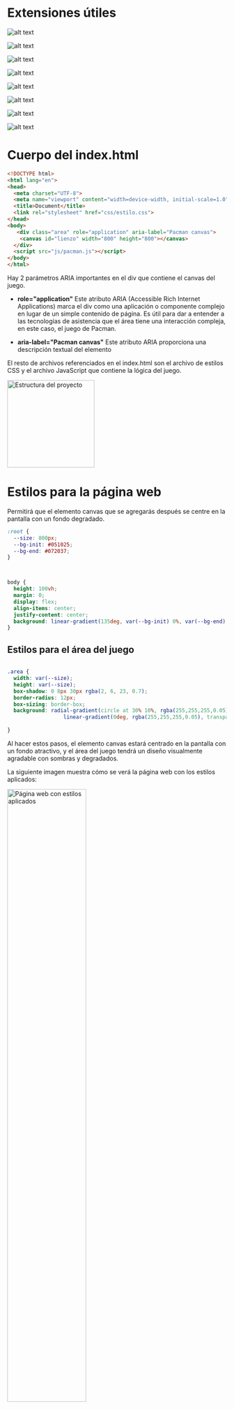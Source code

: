 
# Extensiones útiles

![alt text](imgs/error_lens.png) 

![alt text](imgs/quokka.png) 

![alt text](imgs/image_preview.png) 

![alt text](imgs/tokyo.png) 

![alt text](imgs/indent_rainbow.png) 

![alt text](imgs/vscode_animations.png) 

![alt text](imgs/material_theme.png)

![alt text](imgs/javascriptSnippet.png)



# Cuerpo del index.html
```html
<!DOCTYPE html>
<html lang="en">
<head>
  <meta charset="UTF-8">
  <meta name="viewport" content="width=device-width, initial-scale=1.0">
  <title>Document</title>
  <link rel="stylesheet" href="css/estilo.css">
</head>
<body>
   <div class="area" role="application" aria-label="Pacman canvas">
    <canvas id="lienzo" width="800" height="800"></canvas>
  </div>
  <script src="js/pacman.js"></script>
</body>
</html>
```
Hay 2 parámetros ARIA importantes en el div que contiene el canvas del juego.

* **role="application"**
      Este atributo ARIA (Accessible Rich Internet Applications) marca el div como una aplicación o componente complejo en lugar de un simple contenido de página.
      Es útil para dar a entender a las tecnologías de asistencia que el área tiene una interacción compleja, en este caso, el juego de Pacman.
  
*  **aria-label="Pacman canvas"**
      Este atributo ARIA proporciona una descripción textual del elemento

El resto de archivos referenciados en el index.html son el archivo de estilos CSS y el archivo JavaScript que contiene la lógica del juego.

<img src="imgs/estructura.png" alt="Estructura del proyecto" width="200px">


# Estilos para la página web

Permitirá que el elemento canvas que se agregarás después se centre en la pantalla con un fondo degradado.

```css
:root {
  --size: 800px;
  --bg-init: #051025;
  --bg-end: #072037;
}



body {
  height: 100vh;
  margin: 0;
  display: flex;
  align-items: center;
  justify-content: center;
  background: linear-gradient(135deg, var(--bg-init) 0%, var(--bg-end)  100%);
}
```

## Estilos para el área del juego

```css

.area {
  width: var(--size);
  height: var(--size);
  box-shadow: 0 8px 30px rgba(2, 6, 23, 0.7);
  border-radius: 12px;
  box-sizing: border-box;
  background: radial-gradient(circle at 30% 10%, rgba(255,255,255,0.05), transparent 20%),
                  linear-gradient(0deg, rgba(255,255,255,0.05), transparent 60%); 
   
}
```

Al hacer estos pasos, el elemento canvas estará centrado en la pantalla con un fondo atractivo, y el área del juego tendrá un diseño visualmente agradable con sombras y degradados.

La siguiente imagen muestra cómo se verá la página web con los estilos aplicados:

<img src="imgs/pantalla01.png" alt="Página web con estilos aplicados" width="60%">


# Lógica del juego en JavaScript


Se inicia con la lógica del mapa del juego, definiendo una matriz que representará los diferentes elementos del juego.

## Matriz del mapa del juego
```javascript
/**
 0 = pared
 1 = pacman 
 2 = fantasma
 3 =  pastilla pequeña
 4 = pastilla grande (power)
 5 = fruta
 6 = pasillo
 */
const MAPA = [
  [0, 0, 0, 0, 0, 0, 0, 0, 0, 0, 0, 0, 0, 0, 0, 0, 0, 0, 0, 0],
  [0, 3, 3, 3, 3, 3, 3, 3, 3, 0, 3, 3, 3, 3, 3, 3, 3, 3, 3, 0],
  [0, 3, 0, 0, 0, 3, 0, 0, 3, 0, 3, 0, 0, 0, 3, 0, 0, 0, 3, 0],
  [0, 4, 0, 2, 0, 3, 0, 2, 3, 0, 3, 2, 0, 2, 3, 0, 2, 0, 4, 0],
  [0, 3, 0, 0, 0, 3, 0, 0, 3, 0, 3, 0, 0, 0, 3, 0, 0, 0, 3, 0],
  [0, 3, 3, 3, 3, 3, 3, 3, 3, 3, 3, 3, 3, 3, 3, 3, 3, 3, 3, 0],
  [0, 3, 0, 0, 0, 3, 0, 0, 3, 0, 3, 0, 0, 0, 3, 0, 0, 0, 3, 0],
  [0, 3, 0, 5, 0, 3, 0, 1, 3, 0, 3, 1, 0, 5, 3, 0, 2, 0, 3, 0],
  [0, 3, 3, 3, 3, 3, 3, 3, 3, 0, 3, 3, 3, 3, 3, 3, 3, 3, 3, 0],
  [0, 0, 0, 0, 0, 0, 0, 3, 0, 0, 0, 3, 0, 0, 0, 0, 0, 0, 0, 0],
  [0, 3, 3, 3, 3, 3, 3, 3, 3, 3, 3, 3, 3, 3, 3, 3, 3, 3, 3, 0],
  [0, 3, 0, 0, 0, 3, 0, 0, 3, 0, 3, 0, 0, 0, 3, 0, 0, 0, 3, 0],
  [0, 4, 0, 2, 0, 3, 0, 2, 3, 0, 3, 2, 0, 2, 3, 0, 2, 0, 4, 0],
  [0, 3, 0, 0, 0, 3, 0, 0, 3, 0, 3, 0, 0, 0, 3, 0, 0, 0, 3, 0],
  [0, 3, 3, 3, 3, 3, 3, 3, 3, 0, 3, 3, 3, 3, 3, 3, 3, 3, 3, 0],
  [0, 3, 0, 0, 0, 3, 0, 0, 3, 0, 3, 0, 0, 0, 3, 0, 0, 0, 3, 0],
  [0, 3, 0, 5, 0, 3, 0, 6, 3, 0, 3, 6, 0, 5, 3, 0, 2, 0, 3, 0],
  [0, 3, 3, 3, 3, 3, 3, 3, 3, 0, 3, 3, 3, 3, 3, 3, 3, 3, 3, 0],
  [0, 3, 3, 3, 3, 3, 3, 3, 3, 3, 3, 3, 3, 3, 3, 3, 3, 3, 3, 0],
  [0, 0, 0, 0, 0, 0, 0, 0, 0, 0, 0, 0, 0, 0, 0, 0, 0, 0, 0, 0]
]


const ROWS = MAPA.length;
const COLS = MAPA[0].length;

```

Esta matriz define el diseño del mapa del juego, donde cada número representa un elemento diferente, como paredes, pacman, fantasmas, pastillas y pasillos.
Con esta estructura básica, se puede comenzar a construir la lógica del juego de Pacman, renderizar el mapa en el canvas y manejar la interacción del jugador.


Adicionalmente, se calcula el número de filas y columnas del mapa utilizando las propiedades `length` de la matriz para el total de filas, y de la primera fila para el total de columnas.

## Se obtiene la referencia al canvas

```javascript
//  Canvas y contexto
const canvas = document.getElementById('lienzo')
const ctx = canvas.getContext('2d')
``` 



## Tamaño de cada cuadro a dibujar en el canvas

Para facilitar el dibujo del mapa en el canvas, se calcula el tamaño de cada cuadro (tile) dividiendo el ancho del canvas entre el número de columnas del mapa. Se considera que el canvas es cuadrado, por lo que el ancho y alto son iguales.

```javascript
    // calculamos el tamaño del cuadroi/tile según el canvas
    const TILE_SIZE = canvas.width / COLS;  // cuadrícula uniforme
```


Con estos pasos, se establece la base para renderizar el mapa del juego de Pacman en el canvas, utilizando la matriz definida anteriormente y el tamaño calculado para cada cuadro.

## Dibujo de una pared en el canvas

Antes, en la siguiente figura se muestra cómo se dibuja un arco para crear un rectángulo redondeado en el canvas.


<img src="imgs/arcos.png" alt="Dibujo de un rectángulo redondeado en el canvas" width="650px">


Para dibujar una pared en el canvas, se puede crear una función que utilice el contexto del canvas para dibujar un rectángulo redondeado en la posición especificada. Aquí hay un ejemplo de cómo se podría implementar esta función:

```javascript
function roundRect (ctx, x, y, w, h, r) {
  ctx.beginPath()
  ctx.moveTo(x + r, y)
  ctx.arcTo(x + w, y, x + w, y + h, r)
  //ctx.arcTo(x + w, y + h, x, y + h, r);
  //ctx.arcTo(x, y + h, x, y, r);
  //ctx.arcTo(x, y, x + w, y, r);
  ctx.closePath()
}
```

Un bloque de pared, se dibuará utilizando la función `roundRect` para crear un rectángulo redondeado en la posición especificada. Aquí hay un ejemplo de cómo se podría implementar esta función:

```javascript

function dubujarPared (
  ctx,
  c,  r,   // col, fila
  size,
  relleno = '#14315a',
  colorPared = 'rgba(255,255,255,0.4)'
) {
  const x = c * size
  const y = r * size
  const pad = Math.max(2, size * 0.12)

  ctx.save()
  ctx.fillStyle = relleno
  // pared con "borde" brillante
  ctx.fillRect(x + pad, y + pad, size - pad * 2, size - pad * 2)

  // highlight
  ctx.strokeStyle = colorPared
  ctx.lineWidth = Math.max(1, size * 0.02)
  roundRect(ctx, x + pad, y + pad, size - pad * 2, size - pad * 2, 4)
  ctx.stroke()

  ctx.restore()
}

``` 

Puedes probar la función con una llamada como la siguiente:

```javascript
dubujarPared(ctx, 0, 0, TILE_SIZE*5)
```

Se obtendrá algo como lo que se muestra en la siguiente imagen:

<img src="imgs/pared.png" alt="Dibujo de una pared en el canvas" width="400px">

Recuerda quitarlo, o comentarlo después de probarlo.

Con esta función, puedes dibujar paredes en el canvas en las posiciones especificadas por las columnas y filas, utilizando el tamaño definido para cada cuadro.


## Dubujo de una pastilla



```javascript

function dibujarPunto (ctx, c, r, size, relleno='#ffe9a3' ) {
  const cx = c * size + size / 2
  const cy = r * size + size / 2
  const radius = Math.max(1.5, size * 0.06)

  ctx.beginPath()
  ctx.fillStyle = relleno;
  ctx.arc(cx, cy, radius, 0, Math.PI * 2)
  ctx.fill()
}
```

Puedes probar la función con una llamada como la siguiente:

```javascript
dibujarPunto(ctx, 0, 0, TILE_SIZE*4)
```

Se obtendrá algo como lo que se muestra en la siguiente imagen:

<img src="imgs/pastilla.png" alt="Dibujo de una pared en el canvas" width="400px">



## Dibujo de una pastilla potenciadora 
```javascript

function dibujarPotenciadora (ctx, c, r, size, relleno = '#ffb3c1', colorBorde = 'rgba(255,255,255,0.15)' ) {
  const cx = c * size + size / 2
  const cy = r * size + size / 2
  const radius = Math.max(4, size * 0.35)

  //relleno
  ctx.beginPath()
  ctx.fillStyle = relleno;
  ctx.arc(cx, cy, radius, 0, Math.PI * 2)
  ctx.fill()

  // brillo
  ctx.beginPath()
  ctx.fillStyle = colorBorde;
  ctx.arc(cx - radius * 0.35, cy - radius * 0.35, radius * 0.45, 0, Math.PI * 2)
  ctx.fill()
}

``` 

Puedes probar la función con una llamada como la siguiente:

```javascript
dibujarPotenciadora(ctx, 0,0, TILE_SIZE*5);
```

Se obtendrá algo como lo que se muestra en la siguiente imagen:

<img src="imgs/potenciadora.png" alt="Dibujo de una pared en el canvas" width="400px">


##  Dibujar una fruta

```javascript

function dibujaFruta(ctx, c, r, size) {
    // una cereza estilizada
    const cx = c * size + size / 2
    const cy = r * size + size / 2
    const rFruit = Math.max(5, size * 0.12)

    // tallo
    ctx.beginPath()
    ctx.strokeStyle = '#2c9c2c'
    ctx.lineWidth = Math.max(2, size * 0.02)
    ctx.moveTo(cx - rFruit * 0.2, cy - rFruit * 0.6)
    ctx.quadraticCurveTo(
        cx,
        cy - rFruit * 1.2,
        cx + rFruit * 0.8,
        cy - rFruit * 1.1
    )
    ctx.stroke()

    // fruto
    ctx.beginPath()
    ctx.fillStyle = '#d92148'
    ctx.arc(cx - rFruit * 0.25, cy - rFruit * 0.05, rFruit * 0.85, 0, Math.PI * 2)
    ctx.fill()

    ctx.beginPath()
    ctx.fillStyle = '#c20f3a'
    ctx.arc(cx + rFruit * 0.45, cy + rFruit * 0.05, rFruit * 0.75, 0, Math.PI * 2)
    ctx.fill()

    // brillo
    ctx.beginPath()
    ctx.fillStyle = 'rgba(255,255,255,0.25)'
    ctx.arc(cx - rFruit * 0.45, cy - rFruit * 0.45, rFruit * 0.3, 0, Math.PI * 2)
    ctx.fill()
}

dibujaFruta(ctx, 0, 0, TILE_SIZE * 5)
```


Al hacer una llamada a la función, se obtendrá algo como lo que se muestra en la siguiente imagen:

<img src="imgs/cereza.png" alt="Dibujo de una pared en el canvas" width="400px">

## Dibujar Pacman

```javascript

function dibujarPacman(ctx, c, r, size, direction = 'right', open = 0.2) {
    const cx = c * size + size / 2
    const cy = r * size + size / 2
    const radius = Math.max(6, size * 0.42)

    const mouth = open * Math.PI // ángulo de apertura

    //  ángulos de la boca según dirección
    let start = 0,
        end = Math.PI * 2
    switch (direction) {
        case 'right':
            start = mouth / 2
            end = Math.PI * 2 - mouth / 2
            break
        case 'left':
            start = Math.PI + mouth / 2
            end = Math.PI - mouth / 2
            break
        case 'up':
            start = -Math.PI / 2 + mouth / 2
            end = -Math.PI / 2 - mouth / 2 + Math.PI * 2
            break
        case 'down':
            start = Math.PI / 2 + mouth / 2
            end = Math.PI / 2 - mouth / 2 + Math.PI * 2
            break
    }

    ctx.save()
    // cuerpo del pacman    
    ctx.beginPath()
    ctx.fillStyle = '#ffd700'
    ctx.moveTo(cx, cy)
    ctx.arc(cx, cy, radius, start, end, false)
    ctx.closePath()
    ctx.fill()

    // ojo 
    ctx.beginPath()
    ctx.fillStyle = '#000'
    let ex = cx,
        ey = cy;

    // posición ojo según dirección
    if (direction === 'right') {
        ex += radius * 0.25
        ey -= radius * 0.45
    }
    if (direction === 'left') {
        ex -= radius * 0.25
        ey -= radius * 0.45
    }
    if (direction === 'up') {
        ex -= 0
        ey -= radius * 0.6
    }
    if (direction === 'down') {
        ex -= 0
        ey += radius * 0.1
    }

    //ojo pacman
    ctx.arc(ex, ey, Math.max(2, size * 0.03), 0, Math.PI * 2)
    ctx.fill()

    ctx.restore()
}

```




Al hacer una llamada a la función, se obtendrá algo como lo que se muestra en la siguiente imagen:

<img src="imgs/pacman.png" alt="Dibujo de una pared en el canvas" width="400px">



## Dibujar un fantasma

```javascript
function dibujarFantasma(ctx, c, r, size, color = '#ff4050') {
    const x = c * size
    const y = r * size
    const w = size
    const h = size

    ctx.save()
    // cuerpo (semicírculo superior + rect + scallops)
    const cx = x + w / 2
    const cy = y + h / 2
    const radius = w * 0.4

    // cuerpo principal
    ctx.beginPath()
    ctx.fillStyle = color
    ctx.moveTo(x + w * 0.1, y + h * 0.6)
    ctx.lineTo(x + w * 0.1, y + h * 0.35)
    ctx.arc(cx, y + h * 0.35, radius, Math.PI, 0, false)
    ctx.lineTo(x + w * 0.9, y + h * 0.6)

    // ondas 
    const scallopR = w * 0.08
    let sx = x + w * 0.1
    for (let i = 0; i < 5; i++) {
        ctx.arc(sx + scallopR, y + h * 0.6, scallopR, Math.PI, 0, true)
        sx += scallopR * 2
    }

    ctx.closePath()
    ctx.fill()

    // ojos
    ctx.beginPath()
    ctx.fillStyle = '#ffffff'
    ctx.ellipse(
        cx - w * 0.16,
        y + h * 0.35,
        w * 0.12,
        h * 0.16,
        0,
        0,
        Math.PI * 2
    )
    ctx.ellipse(
        cx + w * 0.16,
        y + h * 0.35,
        w * 0.12,
        h * 0.16,
        0,
        0,
        Math.PI * 2
    )
    ctx.fill()

    //iris
    ctx.beginPath()
    ctx.fillStyle = '#000'
    ctx.arc(cx - w * 0.16, y + h * 0.35, w * 0.05, 0, Math.PI * 2)
    ctx.arc(cx + w * 0.11, y + h * 0.35, w * 0.05, 0, Math.PI * 2)
    ctx.fill()

    ctx.restore()
}
```


Al hacer una llamada a la función, se obtendrá algo como lo que se muestra en la siguiente imagen:

<img src="imgs/fantasma.png" alt="Dibujo de una pared en el canvas" width="400px">


# Función para mostrar elemento de la matriz según posición

Variables para controlar la animación

```javascript
let pacmanDir = 'right'; // 'left','right','up','down' 
let mouthOpen = 0.2; // fracción de PI para abrir la boca
let mouthPulse = 0; // dirección de apertura/cierre de la boca
```


Se dibuja la celda, dependiendo de lo que hay en la matriz.

```javascript
function dibujarCelda(ctx, val, c, r, size) {
    // Primero limpiamos el fondo del tile (pasillo)
    const x = c * size;
    const y = r * size;
    ctx.clearRect(x, y, size, size);

    // dibujamos un suelo sutil para pasillos
    ctx.fillStyle = '#000';
    ctx.fillRect(x, y, size, size);

    switch (val) {
        case 0: // pared
            dubujarPared(ctx, c, r, size);
            break;
        case 1: // pacman 
            dibujarPacman(ctx, c, r, size,
                pacmanDir,
                0.2 + Math.abs(Math.sin(mouthPulse)) * 0.25);
            break;
        case 2: // fantasma
            dibujarPunto(ctx, c, r, size);
            dibujarFantasma(ctx, c, r, size, '#ff5a7a');
            break;
        case 3: // dot
            dibujarPunto(ctx, c, r, size);
            break;
        case 4: // potenciadora
            dibujarPotenciadora(ctx, c, r, size);
            break;
        case 5: // fruta
            dibujaFruta(ctx, c, r, size);
            break;
        case 6: // empty
        default:
            // brillo en pasillos:
            ctx.fillStyle = 'rgba(255,255,255,0.015)';
            ctx.fillRect(x + 1, y + 1, size - 2, size - 2);
            break;
    }
}
```



# Función para mostrar cada frame


Inicializa una variable global para guardar el tiempo del último frame dibujado.


## Agregar variables para controlar la animación 

```Javascript
let lastMoment = performance.now();
let lastAnimation = 0;
let velocidadAnimacion = 4; // frames por segundo
```

```javascript


function dibujarFrame(now) {
    const dseg = (now - lastMoment) / 1000.0;

    if (dseg > 1 / velocidadAnimacion) {
        lastMoment = now;
        console.log('Tiempo', now);
        mouthPulse += 0.25 * Math.PI;

        // limpiar todo el canvas
        ctx.clearRect(0, 0, canvas.width, canvas.height);

        // Recorrer la matriz y dibujar cada celda
        for (let r = 0; r < ROWS; r++) {
            for (let c = 0; c < COLS; c++) {
                const val = MAPA[r][c];
                dibujarCelda(ctx, val, c, r, TILE_SIZE);
            }
        }

    }


    requestAnimationFrame(dibujarFrame);
}
// Empezar animación
requestAnimationFrame(dibujarFrame);
```

* `now` - lastMoment da el tiempo transcurrido (en milisegundos) desde el último frame.

* Al dividir entre 500, se escala a un valor más pequeño, útil para controlar la velocidad de animaciones. 

* Luego se actualiza `lastMoment` con el tiempo actual para el siguiente ciclo.

## Dibujar cada frame
`requestAnimationFrame()` llama automáticamente a tu función (dibujarFrame) pasándole el tiempo actual (now), medido en milisegundos de alta precisión desde que se cargó la página.

```javascript
// Empezar animación
requestAnimationFrame(dibujarFrame);
```



![alt text](imgs/pantalla02.png) 

# Ajustes al MAPA

* Borrar todos los fantasmas
* Borrar el pacman

## Declarar un objeto llamado pacman que controlará 

```Javascript

// posicion inicial del pacman y datos de posición y dirección

let pacman = {
    r: 1, c: 1,
    pacmanX: 1, pacmanY: 1,
    dir: 'left'
};

// posicion donde se dibujará el pacman
MAPA[pacman.r][pacman.c] = 1;
```


# Control de la dirección del pacman

* `pacmanDir` es una variable global.

```Javascript

/// Controles de dirección del Pacman

window.addEventListener('keydown', (e) => {
    const key = e.key;
    if (key === 'ArrowLeft') pacman.dir = 'left';
    if (key === 'ArrowRight') pacman.dir = 'right';
    if (key === 'ArrowUp') pacman.dir = 'up';
    if (key === 'ArrowDown') pacman.dir = 'down';
});
```



## Cálculo de la siguiente posición del pacman

```JavaScript
function nexPosIsAvailable(item) {

    //el objeto item está disponible 
    const dir = item.dir;
    nextC = item.c;
    nextR = item.r;

    //dependiendo de la dirección se calcula la siguiente posible posición
    switch (dir) {
        case 'left':
            nextC -= 1;
            break;
        case 'right':
            nextC += 1;
            break;
        case 'up':
            nextR -= 1;
            break;
        case 'down':
            nextR += 1;
            break;
    }

    // validación de que no pueda salir del área 
    if (nextR < 0 || nextC < 0 || nextR >= ROWS || nextC >= COLS)
        return {
            'isAvailable': false, // fuera del mapa
            'r': item.r, // no se debe mover
            'c': item.c,
            'block': false,
            'inMargin': !(nextR < 0 || nextC < 0 || nextR >= ROWS || nextC >= COLS)
        };
    return {
        'isAvailable': MAPA[nextR][nextC] !== 0, // fuera del mapa
        'r': nextR, // siguiente posición
        'c': nextC,
        'block': MAPA[nextR][nextC] == 0,
        'inMargin': !(nextR < 0 || nextC < 0 || nextR >= ROWS || nextC >= COLS)
    }; //0  es pared

}
```

## Con estos nuevos cambios, ahora es posible controlar el movimiento del pacman en cada frame.

### Actualización de dibujarFrame

```Javascript

function dibujarFrame(now) {

    // cuántos segundos transcurridos desde el frame anterior
    const dseg = (now - lastMoment) / 1000.0;

    // Dependiendo de la velocidad de animación se muestra un nuevo frame
    if (dseg > 1 / velocidadAnimacion) {
        //contador de animacion
        lastAnimation = (lastAnimation + 1) % 4;

        //nuevo 'ultimo momento'
        lastMoment = now;
        //console.log('Tiempo', now);
        //animación de la boca de pacman
        mouthPulse += 0.25 * Math.PI;

        // limpiar todo el canvas
        ctx.clearRect(0, 0, canvas.width, canvas.height);

        // Recorrer la matriz y dibujar cada celda
        for (let r = 0; r < ROWS; r++) {
            for (let c = 0; c < COLS; c++) {
                const val = MAPA[r][c];
                dibujarCelda(ctx, val, c, r, TILE_SIZE);
            }
        }

        //console.log('Pacman en fila:', pacman.r, 'columna:', pacman.c);

        // lastAnimation controla cada cuantos frames se puede mover el pacman  
        // para dar tiempo de moverse en el mapa      
        if (lastAnimation == 0) {
            // mover pacman si la siguiente posición está disponible
            const res = nexPosIsAvailable(pacman);
            //console.log("available", res);

            if (res.isAvailable) {
                // borrar pacman de la posición actual
                MAPA[pacman.r][pacman.c] = 6; // pasillo    
                // actualizar posición
                pacman.c = res.c;
                pacman.r = res.r;
                MAPA[pacman.r][pacman.c] = 1; // pasillo    

                console.log("available", res);
            }
        }
        // mover los fantasmas

        fantasmas.forEach((f, index) => {

            if (lastAnimation % 2 == 0) {
                const dirF = Math.floor(Math.random() * 3.999); // valor entre 0 y 3
                switch (dirF) {
                    case 0: fantasmas[index].dir = 'up'; break;
                    case 1: fantasmas[index].dir = 'right'; break;
                    case 2: fantasmas[index].dir = 'down'; break;
                    case 3: fantasmas[index].dir = 'left'; break;
                }
                const res = nexPosIsAvailable(f);
                //console.log("available", res);

                if (res.isAvailable || (res.block && Math.random() > 0.5)) {
                    // actualizar posición
                    f.c = res.c;
                    f.r = res.r;
                    console.log('res', res);
                    console.log(`fantasma ${index} `, f);

                }
            }

            dibujarFantasma(ctx, f.c, f.r, TILE_SIZE, f.color);

        });


    }


    requestAnimationFrame(dibujarFrame);
}
```

# Fantasmas con movimientos aleatorios

## Declarar arreglo de fantasmas

* Convertir todas las posiciones donde había fantasmas en pastillas (1)

```Javascript

const fantasmas = [
    { 'c': 3, 'r': 3, 'color': '#F87B1B', 'dir': 'right' },
    { 'c': 7, 'r': 3, 'color': '#73C8D2', 'dir': 'right' },
    { 'c': 11, 'r': 3, 'color': '#F87B1B', 'dir': 'right' },
    { 'c': 13, 'r': 3, 'color': '#F87B1B', 'dir': 'right' },
    { 'c': 16, 'r': 3, 'color': '#F87B1B', 'dir': 'right' },
    { 'c': 16, 'r': 7, 'color': '#73C8D2', 'dir': 'right' },
    { 'c': 3, 'r': 12, 'color': '#73C8D2', 'dir': 'right' },
    { 'c': 7, 'r': 12, 'color': '#0046FF', 'dir': 'right' },
    { 'c': 11, 'r': 12, 'color': '#4FB7B3', 'dir': 'right' },
    { 'c': 13, 'r': 12, 'color': '#0046FF', 'dir': 'right' },
    { 'c': 16, 'r': 12, 'color': '#73C8D2', 'dir': 'right' },
    { 'c': 16, 'r': 16, 'color': '#0046FF', 'dir': 'right' }
]
```

## Modificar dibujarFrame - agregar la lógica para mover a los fantasmas

```Javascript
function dibujarFrame(now) {
    // cuántos segundos transcurridos desde el frame anterior
    const dseg = (now - lastMoment) / 1000.0;

    // Dependiendo de la velocidad de animación se muestra un nuevo frame
    if (dseg > 1 / velocidadAnimacion) {
        //contador de animacion
        lastAnimation = (lastAnimation + 1) % 4;

        //nuevo 'ultimo momento'
        lastMoment = now;
        //console.log('Tiempo', now);
        //animación de la boca de pacman
        mouthPulse += 0.25 * Math.PI;

        // limpiar todo el canvas
        ctx.clearRect(0, 0, canvas.width, canvas.height);

        // Recorrer la matriz y dibujar cada celda
        for (let r = 0; r < ROWS; r++) {
            for (let c = 0; c < COLS; c++) {
                const val = MAPA[r][c];
                dibujarCelda(ctx, val, c, r, TILE_SIZE);
            }
        }

        
        // lastAnimation controla cada cuantos frames se puede mover el pacman  
        // para dar tiempo de moverse en el mapa      
        if (lastAnimation == 0) {
            // mover pacman si la siguiente posición está disponible
            const res = nexPosIsAvailable(pacman);            

            if (res.isAvailable) {
                // borrar pacman de la posición actual
                MAPA[pacman.r][pacman.c] = 6; // pasillo    
                // actualizar posición
                pacman.c = res.c;
                pacman.r = res.r;
                MAPA[pacman.r][pacman.c] = 1; // pasillo    

                console.log("available", res);
            }
        }
        // mover los fantasmas

        fantasmas.forEach((f, index) => {

            if (lastAnimation % 2 == 0) {
                const dirF = Math.floor(Math.random() * 3.999); // valor entre 0 y 3
                switch (dirF) {
                    case 0: fantasmas[index].dir = 'up'; break;
                    case 1: fantasmas[index].dir = 'right'; break;
                    case 2: fantasmas[index].dir = 'down'; break;
                    case 3: fantasmas[index].dir = 'left'; break;
                }
                const res = nexPosIsAvailable(f);                

                if (res.isAvailable) {
                    // actualizar posición
                    f.c = res.c;
                    f.r = res.r;
                    console.log(`fantasma ${index} `, f);

                }
            }

            dibujarFantasma(ctx, f.c, f.r, TILE_SIZE, f.color);

        });


    }


    requestAnimationFrame(dibujarFrame);
}
```
# Pendientes


* Detección de colisión del pacman con fantasmas
* Conteo de pastillas que va comiendo
* Uso de PowerUps (potenciadores) 
* Al comer frutas, potenciar / incrementar total de pastillas.


## Lógica para 

```Javascript

fantasmas.forEach((f, index) => {

    if (lastAnimation % 2 == 0) {

        // CONTROL DE FANTASMAS QUE SE COMPORTAN ALEATORIAMENTE
        if (index > 3) {

            const dirF = Math.floor(Math.random() * 3.999); // valor entre 0 y 3
            switch (dirF) {
                case 0: fantasmas[index].dir = 'up'; break;
                case 1: fantasmas[index].dir = 'right'; break;
                case 2: fantasmas[index].dir = 'down'; break;
                case 3: fantasmas[index].dir = 'left'; break;
            }
        } else {
            // FANTASMAS QUE SE MUEVEN SEGUN POSICIÓN DEL PACMAN
            // detectar dirección del pacman y dirigir el fantasma
            // pacman está a la izquierda
            console.log("pacman", pacman, "fantasma", f);
            console.log(`${Math.abs(pacman.c - f.c)} > ${Math.abs(pacman.r - f.r)}`);
            if (Math.abs(pacman.c - f.c) > Math.abs(pacman.r - f.r)) {
                // el pacman está a la izquierda
                console.log("columna", pacman.c < f.c);
                if (pacman.c < f.c) {
                    fantasmas[index].dir = 'left';
                } else {
                    fantasmas[index].dir = 'right';
                }
            } else {
                //pacman está arriba
                console.log("fila", pacman.r < f.r);
                if (pacman.r < f.r) {
                    fantasmas[index].dir = 'up';
                } else {
                    fantasmas[index].dir = 'down';
                }
            }
        }


        const res = nexPosIsAvailable(f);
        //console.log("available", res);

        if (res.isAvailable || (res.block && Math.random() > 0.9)) {
            // actualizar posición
            f.c = res.c;
            f.r = res.r;
            //console.log('res', res);
            //console.log(`fantasma ${index} `, f);
        }
    }

    dibujarFantasma(ctx, f.c, f.r, TILE_SIZE, f.color);

});
 
```

![alt text](imgs/pantalla03.png) 